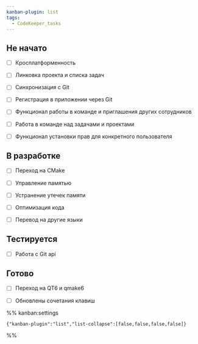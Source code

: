 ```yaml
---
kanban-plugin: list
tags:
  - CodeKeeper_tasks
---
```


## Не начато

- [ ] Кросплатформенность
- [ ] Линковка проекта и списка задач
- [ ] Синхронизация с Git
- [ ] Регистрация в приложении через Git
- [ ] Функционал работы в команде и приглашения других сотрудников
- [ ] Работа в команде над задачами и проектами
- [ ] Функционал установки прав для конкретного пользователя


## В разработке

- [ ] Переход на CMake
- [ ] Управление памятью
- [ ] Устранение утечек памяти
- [ ] Оптимизация кода
- [ ] Перевод на другие языки


## Тестируется

- [ ] Работа с Git api


## Готово

- [ ] Переход на QT6 и qmake6
- [ ] Обновлены сочетания клавиш




%% kanban:settings
```
{"kanban-plugin":"list","list-collapse":[false,false,false,false]}
```
%%